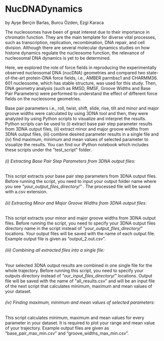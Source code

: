 # NucDNADynamics

by Ayşe Berçin Barlas, Burcu Özden, Ezgi Karaca

The nucleosomes have been of great interest due to their importance in chromatin function. They are the main template for diverse vital processes, such as transcription, replication, recombination, DNA repair, and cell division. Although there are several molecular dynamics studies on how histone dynamics regulate the nucleosome function, the relevance of nucleosomal DNA dynamics is yet to be determined.

Here, we explored the role of force fields in reproducing the experimentally observed nucleosomal DNA (nucDNA) geometries and compared two state-of-the-art protein-DNA force fields, i.e., AMBER parmbsc1 and CHARMM36. 601 nucleosome, which has stable structure, was used for this study. Then, DNA geometry analysis (such as RMSD, RMSF, Groove Widths and Base Pair Parameters) were performed to understand the effect of different force fields on the nucleosome geometries.

Base pair parameters i.e., roll, twist, shift, slide, rise, tilt and minor and major groove widths were calculated by using 3DNA tool and then, they were analyzed by using Python scripts to visualize and interpret the results. Python scripts can be used to (i) extract base pair step parameter results from 3DNA output files, (ii) extract minor and major groove widths from 3DNA output files, (iii) combine desired parameter results in a single file and (iv) find maximum, minimum and mean values of selected parameter to visualize the results. You can find our iPython notebook which includes these scripts under the "test_script" folder.

###### (i) Extracting Base Pair Step Parameters from 3DNA output files: 
This script extracts your base pair step parameters from 3DNA output files. Before running the script, you need to input your output folder name where you see *"your_output_files_directory/"* . The processed file will be saved with a.csv extension.

###### (ii) Extracting Minor and Major Groove Widths from 3DNA output files: 
This script extracts your minor and major groove widths from 3DNA output files. Before running the script, you need to specify your 3DNA output files directory name in the script instead of *"your_output_files_directory/"* locations. Your output files will be saved with the name of each output file. Example output file is given as “output_2.out.csv”.

###### (iii) Combining all extracted files into a single file: 
Your selected 3DNA output results are combined in one single file for the whole trajectory. Before running this script, you need to specify your outputs directory instead of *"our_input_files_directory/"* locations. Output file will be saved with the name of "all_results.csv" and will be an input file of the next script that calculates minimum, maximum and mean values of your dataset.

###### (iv) Finding maximum, minimum and mean values of selected parameters: 
This script calculates minimum, maximum and mean values for every parameter in your dataset. It is required to plot your range and mean value of your trajectory. Example output files are given as  “base_pair_max_min.csv” and “groove_widths_max_min.csv”.




